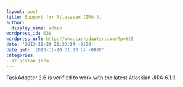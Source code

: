 ```yaml
---
layout: post
title: Support for Atlassian JIRA 6.
author:
  display_name: admin
wordpress_id: 636
wordpress_url: http://www.taskadapter.com/?p=636
date: '2013-11-20 21:33:14 -0800'
date_gmt: '2013-11-20 21:33:14 -0800'
categories:
- atlassian jira
---
```

<p>TaskAdapter 2.6 is verified to work with the latest&nbsp;Atlassian JIRA 6.1.3.</p>
